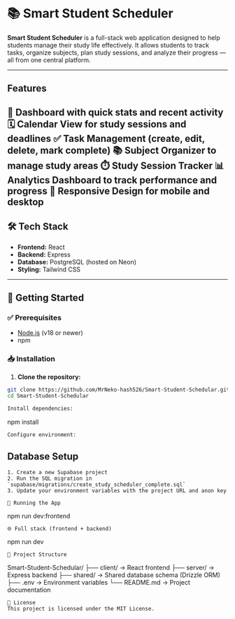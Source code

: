 # 📚 Smart Student Scheduler

**Smart Student Scheduler** is a full-stack web application designed to help students manage their study life effectively. It allows students to track tasks, organize subjects, plan study sessions, and analyze their progress — all from one central platform.

---

## Features
🧠 Dashboard with quick stats and recent activity
🗓️ Calendar View for study sessions and deadlines
✅ Task Management (create, edit, delete, mark complete)
📚 Subject Organizer to manage study areas
⏱️ Study Session Tracker
📊 Analytics Dashboard to track performance and progress
📱 Responsive Design for mobile and desktop
---

## 🛠️ Tech Stack

- **Frontend:** React  
- **Backend:** Express  
- **Database:** PostgreSQL (hosted on Neon)  
- **Styling:** Tailwind CSS  

---

## 🚀 Getting Started

### ✅ Prerequisites

- [Node.js](https://nodejs.org/) (v18 or newer)
- npm

### 📥 Installation

1. **Clone the repository:**

```bash
git clone https://github.com/MrNeko-hash526/Smart-Student-Schedular.git
cd Smart-Student-Schedular

Install dependencies:
```
npm install
```
Configure environment:
```
## Database Setup
```
1. Create a new Supabase project
2. Run the SQL migration in `supabase/migrations/create_study_scheduler_complete.sql`
3. Update your environment variables with the project URL and anon key

🧪 Running the App
```
npm run dev:frontend
```
🌐 Full stack (frontend + backend)
```
npm run dev
```
📁 Project Structure
```
Smart-Student-Schedular/
├── client/       → React frontend
├── server/       → Express backend
├── shared/       → Shared database schema (Drizzle ORM)
├── .env          → Environment variables
└── README.md     → Project documentation
```
📄 License
This project is licensed under the MIT License.
